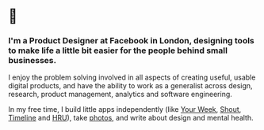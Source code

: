 # 👋

### I'm a Product Designer at Facebook in London, designing tools to make life a little bit easier for the people behind small businesses.

I enjoy the problem solving involved in all aspects of creating useful, usable digital products, and have the ability to work as a generalist across design, research, product management, analytics and software engineering.

In my free time, I build little apps independently (like [Your Week](https://yourweek.app/), [Shout](https://shoutgif.com/), [Timeline](https://timeline.grahammacphee.com/) and [HRU](https://hru.chat/)), take [photos](https://instagram.com/gmph), and write about design and mental health.
